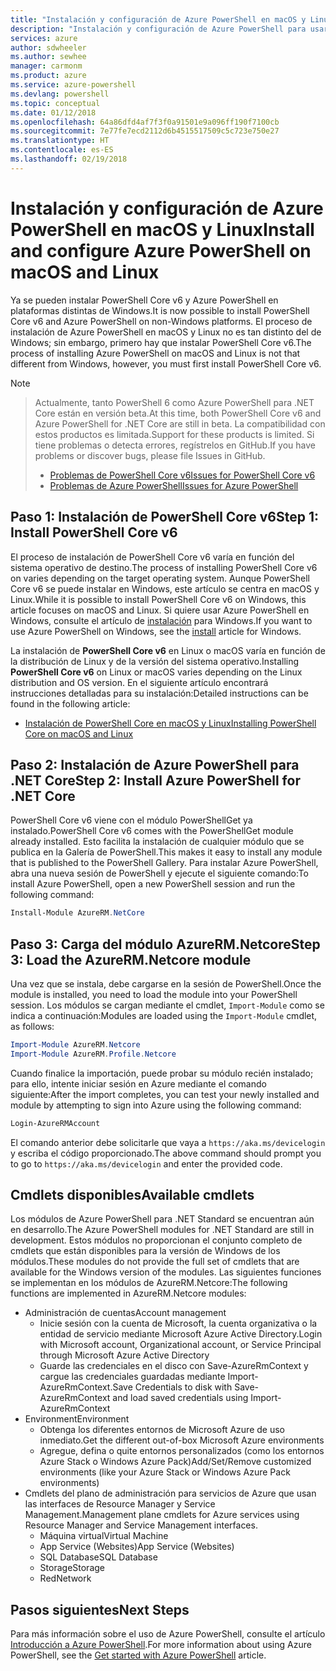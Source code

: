 ```yaml
---
title: "Instalación y configuración de Azure PowerShell en macOS y Linux | Microsoft Docs"
description: "Instalación y configuración de Azure PowerShell para usarlo por primera vez en macOS y Linux."
services: azure
author: sdwheeler
ms.author: sewhee
manager: carmonm
ms.product: azure
ms.service: azure-powershell
ms.devlang: powershell
ms.topic: conceptual
ms.date: 01/12/2018
ms.openlocfilehash: 64a86dfd4af7f3f0a91501e9a096ff190f7100cb
ms.sourcegitcommit: 7e77fe7ecd2112d6b4515517509c5c723e750e27
ms.translationtype: HT
ms.contentlocale: es-ES
ms.lasthandoff: 02/19/2018
---
```

# <a name="install-and-configure-azure-powershell-on-macos-and-linux"></a><span data-ttu-id="882a2-103">Instalación y configuración de Azure PowerShell en macOS y Linux</span><span class="sxs-lookup"><span data-stu-id="882a2-103">Install and configure Azure PowerShell on macOS and Linux</span></span>

<span data-ttu-id="882a2-104">Ya se pueden instalar PowerShell Core v6 y Azure PowerShell en plataformas distintas de Windows.</span><span class="sxs-lookup"><span data-stu-id="882a2-104">It is now possible to install PowerShell Core v6 and Azure PowerShell on non-Windows platforms.</span></span>
<span data-ttu-id="882a2-105">El proceso de instalación de Azure PowerShell en macOS y Linux no es tan distinto del de Windows; sin embargo, primero hay que instalar PowerShell Core v6.</span><span class="sxs-lookup"><span data-stu-id="882a2-105">The process of installing Azure PowerShell on macOS and Linux is not that different from Windows, however, you must first install PowerShell Core v6.</span></span>

> [!NOTE]

> <span data-ttu-id="882a2-106">Actualmente, tanto PowerShell 6 como Azure PowerShell para .NET Core están en versión beta.</span><span class="sxs-lookup"><span data-stu-id="882a2-106">At this time, both PowerShell Core v6 and Azure PowerShell for .NET Core are still in beta.</span></span>
> <span data-ttu-id="882a2-107">La compatibilidad con estos productos es limitada.</span><span class="sxs-lookup"><span data-stu-id="882a2-107">Support for these products is limited.</span></span> <span data-ttu-id="882a2-108">Si tiene problemas o detecta errores, regístrelos en GitHub.</span><span class="sxs-lookup"><span data-stu-id="882a2-108">If you have problems or discover bugs, please file Issues in GitHub.</span></span>
>
> * [<span data-ttu-id="882a2-109">Problemas de PowerShell Core v6</span><span class="sxs-lookup"><span data-stu-id="882a2-109">Issues for PowerShell Core v6</span></span>](https://github.com/PowerShell/PowerShell/issues)
> * [<span data-ttu-id="882a2-110">Problemas de Azure PowerShell</span><span class="sxs-lookup"><span data-stu-id="882a2-110">Issues for Azure PowerShell</span></span>](https://github.com/azure/azure-docs-powershell/issues)

## <a name="step-1-install-powershell-core-v6"></a><span data-ttu-id="882a2-111">Paso 1: Instalación de PowerShell Core v6</span><span class="sxs-lookup"><span data-stu-id="882a2-111">Step 1: Install PowerShell Core v6</span></span>

<span data-ttu-id="882a2-112">El proceso de instalación de PowerShell Core v6 varía en función del sistema operativo de destino.</span><span class="sxs-lookup"><span data-stu-id="882a2-112">The process of installing PowerShell Core v6 on varies depending on the target operating system.</span></span>
<span data-ttu-id="882a2-113">Aunque PowerShell Core v6 se puede instalar en Windows, este artículo se centra en macOS y Linux.</span><span class="sxs-lookup"><span data-stu-id="882a2-113">While it is possible to install PowerShell Core v6 on Windows, this article focuses on macOS and Linux.</span></span> <span data-ttu-id="882a2-114">Si quiere usar Azure PowerShell en Windows, consulte el artículo de [instalación](./install-azurerm-ps.md) para Windows.</span><span class="sxs-lookup"><span data-stu-id="882a2-114">If you want to use Azure PowerShell on Windows, see the [install](./install-azurerm-ps.md) article for Windows.</span></span>

<span data-ttu-id="882a2-115">La instalación de **PowerShell Core v6** en Linux o macOS varía en función de la distribución de Linux y de la versión del sistema operativo.</span><span class="sxs-lookup"><span data-stu-id="882a2-115">Installing **PowerShell Core v6** on Linux or macOS varies depending on the Linux distribution and OS version.</span></span>
<span data-ttu-id="882a2-116">En el siguiente artículo encontrará instrucciones detalladas para su instalación:</span><span class="sxs-lookup"><span data-stu-id="882a2-116">Detailed instructions can be found in the following article:</span></span>

- [<span data-ttu-id="882a2-117">Instalación de PowerShell Core en macOS y Linux</span><span class="sxs-lookup"><span data-stu-id="882a2-117">Installing PowerShell Core on macOS and Linux</span></span>](/powershell/scripting/setup/installing-powershell-core-on-macos-and-linux)

## <a name="step-2-install-azure-powershell-for-net-core"></a><span data-ttu-id="882a2-118">Paso 2: Instalación de Azure PowerShell para .NET Core</span><span class="sxs-lookup"><span data-stu-id="882a2-118">Step 2: Install Azure PowerShell for .NET Core</span></span>

<span data-ttu-id="882a2-119">PowerShell Core v6 viene con el módulo PowerShellGet ya instalado.</span><span class="sxs-lookup"><span data-stu-id="882a2-119">PowerShell Core v6 comes with the PowerShellGet module already installed.</span></span> <span data-ttu-id="882a2-120">Esto facilita la instalación de cualquier módulo que se publica en la Galería de PowerShell.</span><span class="sxs-lookup"><span data-stu-id="882a2-120">This makes it easy to install any module that is published to the PowerShell Gallery.</span></span> <span data-ttu-id="882a2-121">Para instalar Azure PowerShell, abra una nueva sesión de PowerShell y ejecute el siguiente comando:</span><span class="sxs-lookup"><span data-stu-id="882a2-121">To install Azure PowerShell, open a new PowerShell session and run the following command:</span></span>

```powershell
Install-Module AzureRM.NetCore
```

## <a name="step-3-load-the-azurermnetcore-module"></a><span data-ttu-id="882a2-122">Paso 3: Carga del módulo AzureRM.Netcore</span><span class="sxs-lookup"><span data-stu-id="882a2-122">Step 3: Load the AzureRM.Netcore module</span></span>

<span data-ttu-id="882a2-123">Una vez que se instala, debe cargarse en la sesión de PowerShell.</span><span class="sxs-lookup"><span data-stu-id="882a2-123">Once the module is installed, you need to load the module into your PowerShell session.</span></span> <span data-ttu-id="882a2-124">Los módulos se cargan mediante el cmdlet, `Import-Module` como se indica a continuación:</span><span class="sxs-lookup"><span data-stu-id="882a2-124">Modules are loaded using the `Import-Module` cmdlet, as follows:</span></span>

```powershell
Import-Module AzureRM.Netcore
Import-Module AzureRM.Profile.Netcore
```

<span data-ttu-id="882a2-125">Cuando finalice la importación, puede probar su módulo recién instalado; para ello, intente iniciar sesión en Azure mediante el comando siguiente:</span><span class="sxs-lookup"><span data-stu-id="882a2-125">After the import completes, you can test your newly installed and module by attempting to sign into Azure using the following command:</span></span>

```powershell
Login-AzureRMAccount
```

<span data-ttu-id="882a2-126">El comando anterior debe solicitarle que vaya a `https://aka.ms/devicelogin` y escriba el código proporcionado.</span><span class="sxs-lookup"><span data-stu-id="882a2-126">The above command should prompt you to go to `https://aka.ms/devicelogin` and enter the provided code.</span></span>

## <a name="available-cmdlets"></a><span data-ttu-id="882a2-127">Cmdlets disponibles</span><span class="sxs-lookup"><span data-stu-id="882a2-127">Available cmdlets</span></span>

<span data-ttu-id="882a2-128">Los módulos de Azure PowerShell para .NET Standard se encuentran aún en desarrollo.</span><span class="sxs-lookup"><span data-stu-id="882a2-128">The Azure PowerShell modules for .NET Standard are still in development.</span></span> <span data-ttu-id="882a2-129">Estos módulos no proporcionan el conjunto completo de cmdlets que están disponibles para la versión de Windows de los módulos.</span><span class="sxs-lookup"><span data-stu-id="882a2-129">These modules do not provide the full set of cmdlets that are available for the Windows version of the modules.</span></span> <span data-ttu-id="882a2-130">Las siguientes funciones se implementan en los módulos de AzureRM.Netcore:</span><span class="sxs-lookup"><span data-stu-id="882a2-130">The following functions are implemented in AzureRM.Netcore modules:</span></span>

* <span data-ttu-id="882a2-131">Administración de cuentas</span><span class="sxs-lookup"><span data-stu-id="882a2-131">Account management</span></span>
  - <span data-ttu-id="882a2-132">Inicie sesión con la cuenta de Microsoft, la cuenta organizativa o la entidad de servicio mediante Microsoft Azure Active Directory.</span><span class="sxs-lookup"><span data-stu-id="882a2-132">Login with Microsoft account, Organizational account, or Service Principal through Microsoft Azure Active Directory</span></span>
  - <span data-ttu-id="882a2-133">Guarde las credenciales en el disco con Save-AzureRmContext y cargue las credenciales guardadas mediante Import-AzureRmContext.</span><span class="sxs-lookup"><span data-stu-id="882a2-133">Save Credentials to disk with Save-AzureRmContext and load saved credentials using Import-AzureRmContext</span></span>
* <span data-ttu-id="882a2-134">Environment</span><span class="sxs-lookup"><span data-stu-id="882a2-134">Environment</span></span>
  - <span data-ttu-id="882a2-135">Obtenga los diferentes entornos de Microsoft Azure de uso inmediato.</span><span class="sxs-lookup"><span data-stu-id="882a2-135">Get the different out-of-box Microsoft Azure environments</span></span>
  - <span data-ttu-id="882a2-136">Agregue, defina o quite entornos personalizados (como los entornos Azure Stack o Windows Azure Pack)</span><span class="sxs-lookup"><span data-stu-id="882a2-136">Add/Set/Remove customized environments (like your Azure Stack or Windows Azure Pack environments)</span></span>
* <span data-ttu-id="882a2-137">Cmdlets del plano de administración para servicios de Azure que usan las interfaces de Resource Manager y Service Management.</span><span class="sxs-lookup"><span data-stu-id="882a2-137">Management plane cmdlets for Azure services using Resource Manager and Service Management interfaces.</span></span>
  - <span data-ttu-id="882a2-138">Máquina virtual</span><span class="sxs-lookup"><span data-stu-id="882a2-138">Virtual Machine</span></span>
  - <span data-ttu-id="882a2-139">App Service (Websites)</span><span class="sxs-lookup"><span data-stu-id="882a2-139">App Service (Websites)</span></span>
  - <span data-ttu-id="882a2-140">SQL Database</span><span class="sxs-lookup"><span data-stu-id="882a2-140">SQL Database</span></span>
  - <span data-ttu-id="882a2-141">Storage</span><span class="sxs-lookup"><span data-stu-id="882a2-141">Storage</span></span>
  - <span data-ttu-id="882a2-142">Red</span><span class="sxs-lookup"><span data-stu-id="882a2-142">Network</span></span>

## <a name="next-steps"></a><span data-ttu-id="882a2-143">Pasos siguientes</span><span class="sxs-lookup"><span data-stu-id="882a2-143">Next Steps</span></span>

<span data-ttu-id="882a2-144">Para más información sobre el uso de Azure PowerShell, consulte el artículo [Introducción a Azure PowerShell](get-started-azureps.md).</span><span class="sxs-lookup"><span data-stu-id="882a2-144">For more information about using Azure PowerShell, see the [Get started with Azure PowerShell](get-started-azureps.md) article.</span></span>
